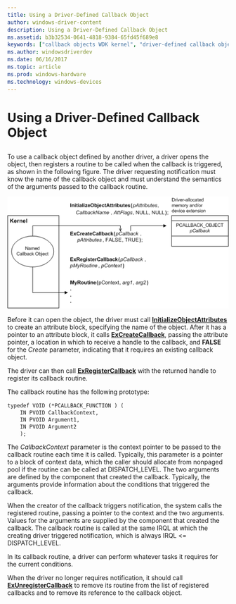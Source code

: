 ```yaml
---
title: Using a Driver-Defined Callback Object
author: windows-driver-content
description: Using a Driver-Defined Callback Object
ms.assetid: b3b32534-0641-4818-9384-65fd45f689e8
keywords: ["callback objects WDK kernel", "driver-defined callback objects WDK kernel"]
ms.author: windowsdriverdev
ms.date: 06/16/2017
ms.topic: article
ms.prod: windows-hardware
ms.technology: windows-devices
---
```


# Using a Driver-Defined Callback Object


## <a href="" id="ddk-using-a-driver-defined-callback-object-kg"></a>


To use a callback object defined by another driver, a driver opens the object, then registers a routine to be called when the callback is triggered, as shown in the following figure. The driver requesting notification must know the name of the callback object and must understand the semantics of the arguments passed to the callback routine.

![diagram illustrating registration for callback notification](images/3reg-cbk.png)

Before it can open the object, the driver must call [**InitializeObjectAttributes**](https://msdn.microsoft.com/library/windows/hardware/ff547804) to create an attribute block, specifying the name of the object. After it has a pointer to an attribute block, it calls [**ExCreateCallback**](https://msdn.microsoft.com/library/windows/hardware/ff544560), passing the attribute pointer, a location in which to receive a handle to the callback, and **FALSE** for the *Create* parameter, indicating that it requires an existing callback object.

The driver can then call [**ExRegisterCallback**](https://msdn.microsoft.com/library/windows/hardware/ff545534) with the returned handle to register its callback routine.

The callback routine has the following prototype:

```
typedef VOID (*PCALLBACK_FUNCTION ) (
    IN PVOID CallbackContext,
    IN PVOID Argument1,
    IN PVOID Argument2
    );
```

The *CallbackContext* parameter is the context pointer to be passed to the callback routine each time it is called. Typically, this parameter is a pointer to a block of context data, which the caller should allocate from nonpaged pool if the routine can be called at DISPATCH\_LEVEL. The two arguments are defined by the component that created the callback. Typically, the arguments provide information about the conditions that triggered the callback.

When the creator of the callback triggers notification, the system calls the registered routine, passing a pointer to the context and the two arguments. Values for the arguments are supplied by the component that created the callback. The callback routine is called at the same IRQL at which the creating driver triggered notification, which is always IRQL &lt;= DISPATCH\_LEVEL.

In its callback routine, a driver can perform whatever tasks it requires for the current conditions.

When the driver no longer requires notification, it should call [**ExUnregisterCallback**](https://msdn.microsoft.com/library/windows/hardware/ff545649) to remove its routine from the list of registered callbacks and to remove its reference to the callback object.

 

 




